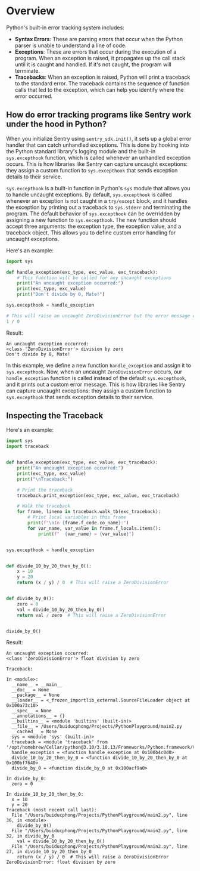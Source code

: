 # Overview
Python's built-in error tracking system includes:
- **Syntax Errors**: These are parsing errors that occur when the Python parser is unable to understand a line of code.
- **Exceptions**: These are errors that occur during the execution of a program. When an exception is raised, it propagates up the call stack until it is caught and handled. If it's not caught, the program will terminate.
- **Tracebacks**: When an exception is raised, Python will print a traceback to the standard error. The traceback contains the sequence of function calls that led to the exception, which can help you identify where the error occurred.

## How do error tracking programs like Sentry work under the hood in Python?
When you initialize Sentry using `sentry_sdk.init()`, it sets up a global error handler that can catch unhandled exceptions. This is done by hooking into the Python standard library's logging module and the built-in `sys.excepthook` function, which is called whenever an unhandled exception occurs. This is how libraries like Sentry can capture uncaught exceptions: they assign a custom function to `sys.excepthook` that sends exception details to their service.

`sys.excepthook` is a built-in function in Python's `sys` module that allows you to handle uncaught exceptions. By default, `sys.excepthook` is called whenever an exception is not caught in a `try/except` block, and it handles the exception by printing out a traceback to `sys.stderr` and terminating the program. The default behavior of `sys.excepthook` can be overridden by assigning a new function to `sys.excepthook`. The new function should accept three arguments: the exception type, the exception value, and a traceback object. This allows you to define custom error handling for uncaught exceptions.

Here's an example:

```python
import sys

def handle_exception(exc_type, exc_value, exc_traceback):
    # This function will be called for any uncaught exceptions
    print("An uncaught exception occurred:")
    print(exc_type, exc_value)
    print("Don't divide by 0, Mate!")

sys.excepthook = handle_exception

# This will raise an uncaught ZeroDivisionError but the error message will be modified
1 / 0
```

Result:
```
An uncaught exception occurred:
<class 'ZeroDivisionError'> division by zero
Don't divide by 0, Mate!
```

In this example, we define a new function `handle_exception` and assign it to `sys.excepthook`. Now, when an uncaught `ZeroDivisionError` occurs, our `handle_exception` function is called instead of the default `sys.excepthook`, and it prints out a custom error message. This is how libraries like Sentry can capture uncaught exceptions: they assign a custom function to `sys.excepthook` that sends exception details to their service.

## Inspecting the Traceback
Here's an example:
```python
import sys
import traceback


def handle_exception(exc_type, exc_value, exc_traceback):
    print("An uncaught exception occurred:")
    print(exc_type, exc_value)
    print("\nTraceback:")

    # Print the traceback
    traceback.print_exception(exc_type, exc_value, exc_traceback)

    # Walk the traceback
    for frame, lineno in traceback.walk_tb(exc_traceback):
        # Print local variables in this frame
        print(f"\nIn {frame.f_code.co_name}:")
        for var_name, var_value in frame.f_locals.items():
            print(f"  {var_name} = {var_value}")


sys.excepthook = handle_exception


def divide_10_by_20_then_by_0():
    x = 10
    y = 20
    return (x / y) / 0  # This will raise a ZeroDivisionError


def divide_by_0():
    zero = 0
    val = divide_10_by_20_then_by_0()
    return val / zero  # This will raise a ZeroDivisionError


divide_by_0()
```

Result:
```
An uncaught exception occurred:
<class 'ZeroDivisionError'> float division by zero

Traceback:

In <module>:
  __name__ = __main__
  __doc__ = None
  __package__ = None
  __loader__ = <_frozen_importlib_external.SourceFileLoader object at 0x100a73c10>
  __spec__ = None
  __annotations__ = {}
  __builtins__ = <module 'builtins' (built-in)>
  __file__ = /Users/buiducphong/Projects/PythonPlayground/main2.py
  __cached__ = None
  sys = <module 'sys' (built-in)>
  traceback = <module 'traceback' from '/opt/homebrew/Cellar/python@3.10/3.10.13/Frameworks/Python.framework/Versions/3.10/lib/python3.10/traceback.py'>
  handle_exception = <function handle_exception at 0x100b4c0d0>
  divide_10_by_20_then_by_0 = <function divide_10_by_20_then_by_0 at 0x100bf7640>
  divide_by_0 = <function divide_by_0 at 0x100acf9a0>

In divide_by_0:
  zero = 0

In divide_10_by_20_then_by_0:
  x = 10
  y = 20
Traceback (most recent call last):
  File "/Users/buiducphong/Projects/PythonPlayground/main2.py", line 36, in <module>
    divide_by_0()
  File "/Users/buiducphong/Projects/PythonPlayground/main2.py", line 32, in divide_by_0
    val = divide_10_by_20_then_by_0()
  File "/Users/buiducphong/Projects/PythonPlayground/main2.py", line 27, in divide_10_by_20_then_by_0
    return (x / y) / 0  # This will raise a ZeroDivisionError
ZeroDivisionError: float division by zero
```
